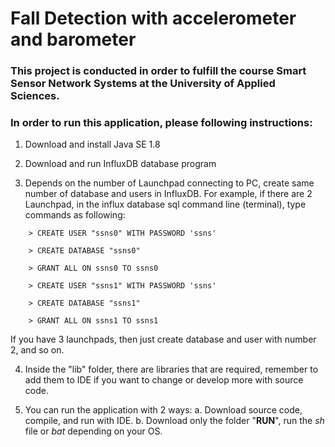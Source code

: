# Fall Detection with accelerometer and barometer

### This project is conducted in order to fulfill the course Smart Sensor Network Systems at the University of Applied Sciences.

### In order to run this application, please following instructions:
1. Download and install Java SE 1.8

2. Download and run InfluxDB database program

3. Depends on the number of Launchpad connecting to PC, create same number of database and users in InfluxDB. For example, if there are 2 Launchpad, in the influx database sql command line (terminal), type commands as following:

`    > CREATE USER "ssns0" WITH PASSWORD 'ssns'`

`    > CREATE DATABASE "ssns0"`

`    > GRANT ALL ON ssns0 TO ssns0`

`    > CREATE USER "ssns1" WITH PASSWORD 'ssns'`

`    > CREATE DATABASE "ssns1"`

`    > GRANT ALL ON ssns1 TO ssns1`

If you have 3 launchpads, then just create database and user with number 2, and so on.

4. Inside the "lib" folder, there are libraries that are required, remember to add them to IDE if you want to change or develop more with source code.

5. You can run the application with 2 ways:
    a. Download source code, compile, and run with IDE.
    b. Download only the folder "**RUN**", run the *sh* file or *bat* depending on your OS.